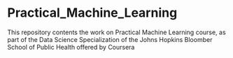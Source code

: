 # Practical_Machine_Learning
This repository contents the work on Practical Machine Learning course, as part of the Data Science Specialization of the Johns
Hopkins Bloomber School of Public Health offered by Coursera
